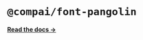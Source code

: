 # `@compai/font-pangolin`

[**Read the docs &rarr;**](https://components.ai/docs/typefaces/pangolin)
